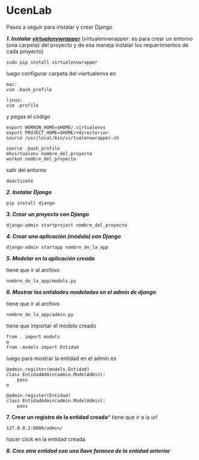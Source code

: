 UcenLab
=========
Pasos a seguir para instalar y crear Django

***1. Instalar [virtualenvwrapper](http://virtualenvwrapper.readthedocs.org/en/latest/)***
(virtualenvwrapper: es para crear un entorno (una carpeta) del proyecto y de esa maneja instalar los requerimientos de cada proyecto)
```
sudo pip install virtualenvwrapper
```
luego configurar carpeta del viertualenvs
en
```
mac:
vim .bash_profile

linux:
vim .profile
```
y pegas el código
```
export WORKON_HOME=$HOME/.virtualenvs
export PROJECT_HOME=$HOME/<directorio>
source /usr/local/bin/virtualenvwrapper.sh
```
```
source .bash_profile
mkvirtualenv nombre_del_proyecto
workon nombre_del_proyecto
```
salir del entorno
```
deactivate
```

***2. Instalar Django***
```
pip install django
```
***3. Crear un proyecto con Django***
```
django-admin startproject nombre_del_proyecto
```
***4. Crear una aplicación (módulo) con Django***
```
django-admin startapp nombre_de_la_app
```
***5. Modelar en la aplicación creada***

tiene que ir al archivo
```
nombre_de_la_app/models.py
```
***6. Mostrar las entidades modeladas en el admin de django***

tiene que ir al archivo
```
nombre_de_la_app/admin.py
```
tiene que importar el modelo creado
```
from . import models
o
from .models import Entidad
```
luego para mostrar la entidad en el admin es
```
@admin.register(models.Entidad)
class EntidadAdmin(admin.ModelAdmin):
    pass
o

@admin.register(Entidad)
class EntidadAdmin(admin.ModelAdmin):
    pass
```
**7. Crear un registro de la entidad creada***
tiene que ir a la url
```
127.0.0.1:8000/admin/
```
hacer click en la entidad creada

***8. Cree otra entidad con una llave foranea de la entidad anterior***








